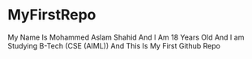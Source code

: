 # MyFirstRepo
My Name Is Mohammed Aslam Shahid And I Am 18 Years Old And I am Studying B-Tech (CSE (AIML)) 
And This Is My First Github Repo
